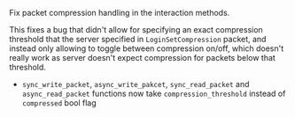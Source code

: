 Fix packet compression handling in the interaction methods.

This fixes a bug that didn't allow for specifying an exact compression threshold that the server specified in `LoginSetCompression` packet, and instead only allowing to toggle between compression on/off, which doesn't really work as server doesn't expect compression for packets below that threshold.

- `sync_write_packet`, `async_write_pakcet`, `sync_read_packet` and `async_read_packet` functions now take `compression_threshold` instead of `compressed` bool flag
